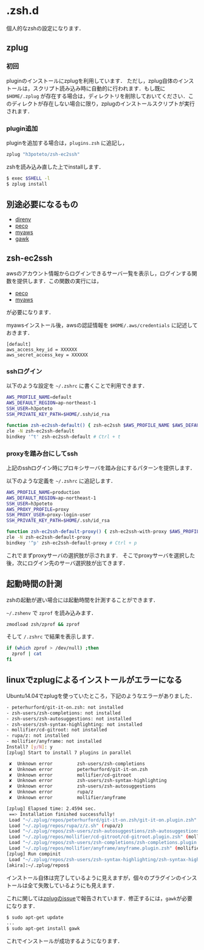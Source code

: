 # .zsh.d

個人的なzshの設定になります．

## zplug
### 初回
pluginのインストールにzplugを利用しています．
ただし，zplug自体のインストールは，スクリプト読み込み時に自動的に行われます．もし既に`$HOME/.zplug` が存在する場合は，ディレクトリを削除しておいてください．このディレクトが存在しない場合に限り，zplugのインストールスクリプトが実行されます．

### plugin追加
pluginを追加する場合は，`plugins.zsh` に追記し，

```bash
zplug "h3poteto/zsh-ec2ssh"
```

zshを読み込み直した上でinstallします．

```bash
$ exec $SHELL -l
$ zplug install
```

## 別途必要になるもの

- [direnv](https://github.com/direnv/direnv)
- [peco](https://github.com/peco/peco)
- [myaws](https://github.com/minamijoyo/myaws)
- [gawk](https://www.gnu.org/software/gawk/)

## zsh-ec2ssh
awsのアカウント情報からログインできるサーバ一覧を表示し，ログインする関数を提供します．この関数の実行には，

- [peco](https://github.com/peco/peco)
- [myaws](https://github.com/minamijoyo/myaws)

が必要になります．

myawsインストール後，awsの認証情報を `$HOME/.aws/credentials` に記述しておきます．

```
[default]
aws_access_key_id = XXXXXX
aws_secret_access_key = XXXXXX
```

### sshログイン

以下のような設定を `~/.zshrc` に書くことで利用できます．

```sh
AWS_PROFILE_NAME=default
AWS_DEFAULT_REGION=ap-northeast-1
SSH_USER=h3poteto
SSH_PRIVATE_KEY_PATH=$HOME/.ssh/id_rsa

function zsh-ec2ssh-default() { zsh-ec2ssh $AWS_PROFILE_NAME $AWS_DEFAULT_REGION $SSH_USER $SSH_PRIVATE_KEY_PATH }
zle -N zsh-ec2ssh-default
bindkey '^t' zsh-ec2ssh-default # Ctrl + t
```

### proxyを踏み台にしてssh
上記のsshログイン時にプロキシサーバを踏み台にするパターンを提供します．

以下のような定義を `~/.zshrc` に追記します．

```sh
AWS_PROFILE_NAME=production
AWS_DEFAULT_REGION=ap-northeast-1
SSH_USER=h3poteto
AWS_PROXY_PROFILE=proxy
SSH_PROXY_USER=proxy-login-user
SSH_PRIVATE_KEY_PATH=$HOME/.ssh/id_rsa

function zsh-ec2ssh-default-proxy() { zsh-ec2ssh-with-proxy $AWS_PROFILE_NAME $AWS_DEFAULT_REGION $SSH_USER $AWS_PROXY_PROFILE $SSH_PROXY_USER $SSH_PRIVATE_KEY_PATH }
zle -N zsh-ec2ssh-default-proxy
bindkey '^p' zsh-ec2ssh-default-proxy # Ctrl + p
```

これでまずproxyサーバの選択肢が示されます．
そこでproxyサーバを選択した後，次にログイン先のサーバ選択肢が出てきます．

## 起動時間の計測
zshの起動が遅い場合には起動時間を計測することができます．

`~/.zshenv` で `zprof` を読み込みます．

```sh
zmodload zsh/zprof && zprof
```

そして `/.zshrc` で結果を表示します．

```sh
if (which zprof > /dev/null) ;then
  zprof | cat
fi
```

## linuxでzplugによるインストールがエラーになる

Ubuntu14.04でzplugを使っていたところ，下記のようなエラーがありました．


```sh
- peterhurford/git-it-on.zsh: not installed
- zsh-users/zsh-completions: not installed
- zsh-users/zsh-autosuggestions: not installed
- zsh-users/zsh-syntax-highlighting: not installed
- mollifier/cd-gitroot: not installed
- rupa/z: not installed
- mollifier/anyframe: not installed
Install? [y/N]: y
[zplug] Start to install 7 plugins in parallel

 ✘  Unknown error         zsh-users/zsh-completions
 ✘  Unknown error         peterhurford/git-it-on.zsh
 ✘  Unknown error         mollifier/cd-gitroot
 ✘  Unknown error         zsh-users/zsh-syntax-highlighting
 ✘  Unknown error         zsh-users/zsh-autosuggestions
 ✘  Unknown error         rupa/z
 ✘  Unknown error         mollifier/anyframe

[zplug] Elapsed time: 2.4594 sec.
 ==> Installation finished successfully!
 Load "~/.zplug/repos/peterhurford/git-it-on.zsh/git-it-on.plugin.zsh" (peterhurford/git-it-on.zsh)
 Load "~/.zplug/repos/rupa/z/z.sh" (rupa/z)
 Load "~/.zplug/repos/zsh-users/zsh-autosuggestions/zsh-autosuggestions.plugin.zsh" (zsh-users/zsh-autosuggestions)
 Load "~/.zplug/repos/mollifier/cd-gitroot/cd-gitroot.plugin.zsh" (mollifier/cd-gitroot)
 Load "~/.zplug/repos/zsh-users/zsh-completions/zsh-completions.plugin.zsh" (zsh-users/zsh-completions)
 Load "~/.zplug/repos/mollifier/anyframe/anyframe.plugin.zsh" (mollifier/anyframe)
[zplug] Run compinit
 Load "~/.zplug/repos/zsh-users/zsh-syntax-highlighting/zsh-syntax-highlighting.plugin.zsh" (zsh-users/zsh-syntax-highlighting)
[akira]:~/.zplug/repos$
```

インストール自体は完了しているように見えますが，個々のプラグインのインストールは全て失敗しているようにも見えます．

これに関しては[zplugのissue](https://github.com/zplug/zplug/issues/359)で報告されています．修正するには，`gawk`が必要になります．

```sh
$ sudo apt-get update
...
$ sudo apt-get install gawk
```

これでインストールが成功するようになります．
